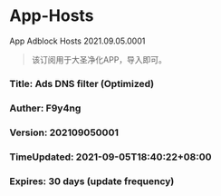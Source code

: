 # App-Hosts
App Adblock Hosts 2021.09.05.0001
>
> 该订阅用于大圣净化APP，导入即可。
> 
### Title: Ads DNS filter (Optimized)
### Auther: F9y4ng
### Version: 202109050001
### TimeUpdated: 2021-09-05T18:40:22+08:00
### Expires: 30 days (update frequency)

